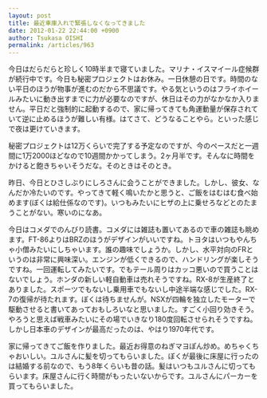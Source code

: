 ```yaml
---
layout: post
title: 最近車庫入れで緊張しなくなってきました
date: 2012-01-22 22:44:00 +0900
author: Tsukasa OISHI
permalink: /articles/963
---
```



今日はだらだらと珍しく10時半まで寝ていました。マリナ・イスマイール症候群が続行中です。今日も秘密プロジェクトはお休み。一日休憩の日です。時間のない平日のほうが物事が進むのだから不思議です。やる気というのはフライホイールみたいに動き出すまでに力が必要なのですが、休日はその力がなかなか入りません。平日だと強制的に起動するので、家に帰ってきても角運動量が保存されていて逆に止めるほうが難しい有様。はてさて、どうなることやら。といった感じで夜は更けていきます。  

秘密プロジェクトは12万くらいで完了する予定なのですが、今のペースだと一週間に1万2000ほどなので10週間かかってしまう。2ヶ月半です。そんなに時間をかけると飽きちゃいそうだな。そのときはそのとき。  

昨日、今日とひさしぶりにしろさんに会うことができました。しかし、彼女、なんだか冷たいのです。やってきて軽く鳴いたかと思うと、ご飯をはむはむ食べ始めます(ぼくは給仕係なのです)。いつもみたいにヒザの上に乗せろなどとのたまうことがない。寒いのになあ。  

今日はコメダでのんびり読書。コメダには雑誌も置いてあるので車の雑誌も眺めます。FT-86よりはBRZのほうがデザインがいいですね。トヨタはいつもやんちゃ小僧みたいにしちゃいます。誰の趣味でしょうか。しかし、水平対向のFRというのは非常に興味深い。エンジンが低くできるので、ハンドリングが楽しそうですね。一回運転してみたいです。でもテール周りはカッコ悪いので買うことはないでしょう。ホンダの新しい軽自動車は売れそうですね。RX-8が生産終了とありました。スポーツでもないし乗用車でもないし中途半端な感じでした。RX-7の復帰が待たれます。ぼくは待ちませんが。NSXが四輪を独立したモーターで駆動させると書いてあっておもしろいなと思いました。すごく小回り効きそう。やろうと思えば戦車みたいにその場でいきなり180度回転させられそうですね。しかし日本車のデザインが最高だったのは、やはり1970年代です。  

家に帰ってきてご飯を作りました。最近お得意のねぎマヨぽん炒め。めちゃくちゃおいしい。ユルさんに髪を切ってもらいました。ぼくが最後に床屋に行ったのは結婚する前なので、もう8年くらいも昔の話。髪はいつもユルさんに切ってもらいます。床屋さんに行く時間がもったいないからです。ユルさんにパーカーを買ってもらいました。  

